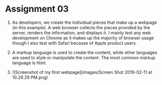 # Assignment 03

1. As developers, we create the individual pieces that make up a webpage (in this example). A web browser collects the pieces provided by the server, renders the information, and displays it. I mainly test any web development on Chrome as it makes up the majority of browser usage though I also test with Safari because of Apple product users.

2. A markup language is used to create the content, while other languages are used to style or manipulate the content. The most common markup language is html.

3. ![Screenshot of my first webpage](images/Screen Shot 2019-02-11 at 10.29.29 PM.png)
